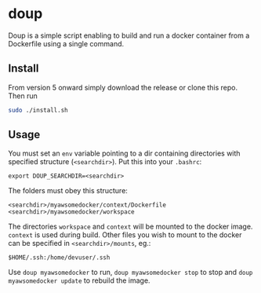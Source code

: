 # doup

Doup is a simple script enabling to build and run a docker container from a Dockerfile using a single command.

## Install
From version 5 onward simply download the release or clone this repo. Then run

```bash
sudo ./install.sh
```

## Usage
You must set an `env` variable pointing to a dir containing directories with specified structure (`<searchdir>`). Put this into your
`.bashrc`:

```
export DOUP_SEARCHDIR=<searchdir>
```

The folders must obey this structure:
```
<searchdir>/myawsomedocker/context/Dockerfile
<searchdir>/myawsomedocker/workspace
```
The directories `workspace` and `context` will be mounted to the docker image. `context` is used during
build. Other files you wish to mount to the docker can be specified in `<searchdir>/mounts`, eg.:
```
$HOME/.ssh:/home/devuser/.ssh
```

Use `doup myawsomedocker` to run, `doup myawsomedocker stop` to stop and `doup myawsomedocker
update` to rebuild the image.

